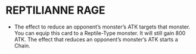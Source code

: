 
# REPTILIANNE RAGE

*   The effect to reduce an opponent’s monster’s ATK targets that monster. You can equip this card to a Reptile-Type monster. It will still gain 800 ATK. The effect that reduces an opponent’s monster’s ATK starts a Chain.

  